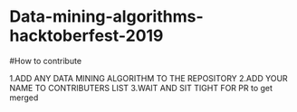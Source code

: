 # Data-mining-algorithms-hacktoberfest-2019


#How to contribute

1.ADD ANY DATA MINING ALGORITHM TO THE REPOSITORY
2.ADD YOUR NAME TO CONTRIBUTERS LIST
3.WAIT AND SIT TIGHT FOR PR to get merged
